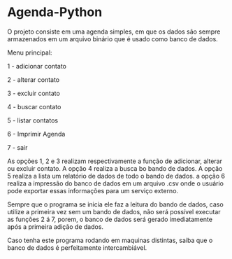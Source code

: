 # Agenda-Python

O projeto consiste em uma agenda simples, em que os dados são sempre armazenados em um arquivo binário que é usado como banco de dados.


Menu principal:

1 - adicionar contato

2 - alterar contato

3 - excluir contato

4 - buscar contato

5 - listar contatos

6 - Imprimir Agenda

7 - sair



As opções 1, 2 e 3 realizam respectivamente a função de adicionar, alterar ou excluir contato.
A opção 4 realiza a busca bo bando de dados.
A opção 5 realiza a lista um relatório de dados de todo o bando de dados.
a opção 6 realiza a impressão do banco de dados em um arquivo .csv onde o usuário pode exportar essas informações para um serviço externo.

Sempre que o programa se inicia ele faz a leitura do bando de dados, caso utilize a primeira vez sem um bando de dados, não será possível executar as funções 2 á 7, porem, o banco de dados será gerado imediatamente após a primeira adição de dados.

Caso tenha este programa rodando em maquinas distintas, saiba que o banco de dados é perfeitamente intercambiável.
